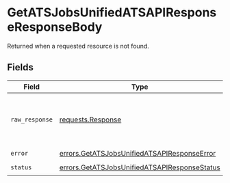 # GetATSJobsUnifiedATSAPIResponseResponseBody

Returned when a requested resource is not found.


## Fields

| Field                                                                                                        | Type                                                                                                         | Required                                                                                                     | Description                                                                                                  |
| ------------------------------------------------------------------------------------------------------------ | ------------------------------------------------------------------------------------------------------------ | ------------------------------------------------------------------------------------------------------------ | ------------------------------------------------------------------------------------------------------------ |
| `raw_response`                                                                                               | [requests.Response](https://requests.readthedocs.io/en/latest/api/#requests.Response)                        | :heavy_minus_sign:                                                                                           | Raw HTTP response; suitable for custom response parsing                                                      |
| `error`                                                                                                      | [errors.GetATSJobsUnifiedATSAPIResponseError](../../models/errors/getatsjobsunifiedatsapiresponseerror.md)   | :heavy_check_mark:                                                                                           | N/A                                                                                                          |
| `status`                                                                                                     | [errors.GetATSJobsUnifiedATSAPIResponseStatus](../../models/errors/getatsjobsunifiedatsapiresponsestatus.md) | :heavy_check_mark:                                                                                           | N/A                                                                                                          |